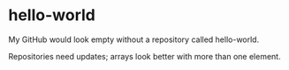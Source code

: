 # hello-world
My GitHub would look empty without a repository called hello-world.

Repositories need updates; arrays look better with more than one element.
